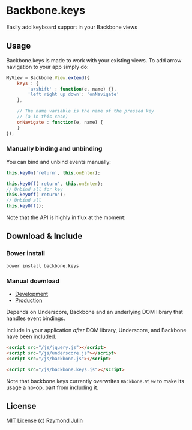 Backbone.keys
=============

Easily add keyboard support in your Backbone views

## Usage ##

Backbone.keys is made to work with your existing views.
To add arrow navigation to your app simply do:

```javascript
MyView = Backbone.View.extend({
    keys : {
        'a+shift' : function(e, name) {},
        'left right up down': 'onNavigate'
    },

    // The name variable is the name of the pressed key
    // (a in this case)
    onNavigate : function(e, name) {
    }
});
``` 

### Manually binding and unbinding ###

You can bind and unbind events manually:

```js
this.keyOn('return', this.onEnter);

this.keyOff('return', this.onEnter);
// Unbind all for key
this.keyOff('return');
// Unbind all
this.keyOff();
```

Note that the API is highly in flux at the moment:

## Download & Include ##

### Bower install

`bower install backbone.keys`

### Manual download

* [Development](https://raw.github.com/nervetattoo/backbone.keys/master/backbone.keys.js)
* [Production](https://raw.github.com/nervetattoo/backbone.keys/master/dist/backbone.keys.min.js)

Depends on Underscore, Backbone and an underlying DOM library that handles event bindings.

Include in your application *after* DOM library, Underscore, and Backbone have been
included.

``` html
<script src="/js/jquery.js"></script>
<script src="/js/underscore.js"></script>
<script src="/js/backbone.js"></script>

<script src="/js/backbone.keys.js"></script>
```

Note that backbone.keys currently overwrites `Backbone.View` to make its usage
a no-op, part from including it.

## License

[MIT License](http://en.wikipedia.org/wiki/MIT_License)
(c) [Raymond Julin](http://twitter.com/nervetattoo)
